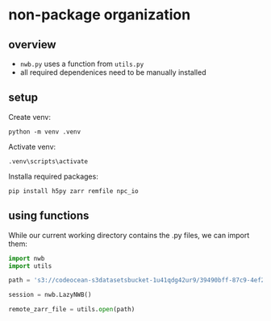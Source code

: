 # non-package organization


## overview
- `nwb.py` uses a function from `utils.py`
- all required dependenices need to be manually installed 


## setup
Create venv:
```
python -m venv .venv
```
Activate venv:
```
.venv\scripts\activate
```
Installa required packages:
```
pip install h5py zarr remfile npc_io
```

## using functions

While our current working directory contains the .py files, we can import them:

```python
import nwb
import utils

path = 's3://codeocean-s3datasetsbucket-1u41qdg42ur9/39490bff-87c9-4ef2-b408-36334e748ac6/nwb/ecephys_620264_2022-08-02_15-39-59_experiment1_recording1.nwb'

session = nwb.LazyNWB()

remote_zarr_file = utils.open(path)
```
